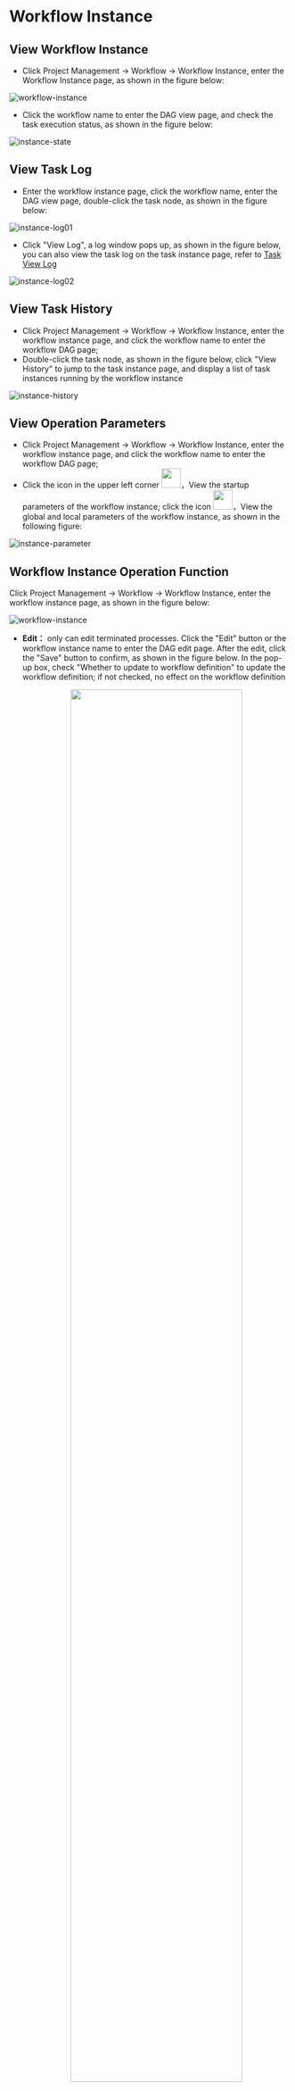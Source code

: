 # Workflow Instance

## View Workflow Instance

- Click Project Management -> Workflow -> Workflow Instance, enter the Workflow Instance page, as shown in the figure below:

![workflow-instance](/img/new_ui/dev/project/workflow-instance.png)

- Click the workflow name to enter the DAG view page, and check the task execution status, as shown in the figure below:

![instance-state](/img/new_ui/dev/project/instance-state.png)

## View Task Log

- Enter the workflow instance page, click the workflow name, enter the DAG view page, double-click the task node, as shown in the figure below:

![instance-log01](/img/new_ui/dev/project/instance-log01.png)

- Click "View Log", a log window pops up, as shown in the figure below, you can also view the task log on the task instance page, refer to [Task View Log](./task-instance.md)

![instance-log02](/img/new_ui/dev/project/instance-log02.png)

## View Task History

- Click Project Management -> Workflow -> Workflow Instance, enter the workflow instance page, and click the workflow name to enter the workflow DAG page;
- Double-click the task node, as shown in the figure below, click "View History" to jump to the task instance page, and display a list of task instances running by the workflow instance

![instance-history](/img/new_ui/dev/project/instance-history.png)

## View Operation Parameters

- Click Project Management -> Workflow -> Workflow Instance, enter the workflow instance page, and click the workflow name to enter the workflow DAG page;
- Click the icon in the upper left corner <img src="/img/run_params_button.png" width="35"/>，View the startup parameters of the workflow instance; click the icon <img src="/img/global_param.png" width="35"/>，View the global and local parameters of the workflow instance, as shown in the following figure:

![instance-parameter](/img/new_ui/dev/project/instance-parameter.png)

## Workflow Instance Operation Function

Click Project Management -> Workflow -> Workflow Instance, enter the workflow instance page, as shown in the figure below:

![workflow-instance](/img/new_ui/dev/project/workflow-instance.png)

- **Edit：** only can edit terminated processes. Click the "Edit" button or the workflow instance name to enter the DAG edit page. After the edit, click the "Save" button to confirm, as shown in the figure below. In the pop-up box, check "Whether to update to workflow definition" to update the workflow definition; if not checked, no effect on the workflow definition
     <p align="center">
       <img src="/img/editDag-en.png" width="80%" />
     </p>
- **Rerun：** re-execute the terminated process
- **Recovery failed：** for failed processes, you can perform failure recovery operations, starting from the failed node
- **Stop：** to **stop** the running process, the background code will first `kill` the worker process, and then execute `kill -9` operation
- **Pause:** Perform a **pause** operation on the running process, the system status will change to **waiting for execution**, it will wait for the task to finish, and pause the next sequence task.
- **Resume pause:** to resume the paused process, start running directly from the **paused node**
- **Delete:** delete the workflow instance and the task instance under the workflow instance
- **Gantt chart:** the vertical axis of the Gantt chart is the topological sorting of task instances of the workflow instance, and the horizontal axis is the running time of the task instances, as shown in the figure below:

![instance-gantt](/img/new_ui/dev/project/instance-gantt.png)

